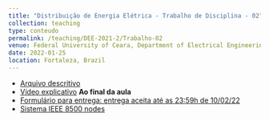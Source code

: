 ```yaml
---
title: "Distribuição de Energia Elétrica - Trabalho de Disciplina - 02"
collection: teaching
type: conteudo
permalink: /teaching/DEE-2021-2/Trabalho-02
venue: Federal University of Ceara, Department of Electrical Engineering
date: 2022-01-25
location: Fortaleza, Brazil
---
```


- [Arquivo descritivo](https://drive.google.com/file/d/1Wj51_sLM-Qkz-5QgNj_pfBGbIlt1ll0-/view?usp=sharing)
- [Vídeo explicativo](https://drive.google.com/file/d/1bBx018sKsQv3Mj8sk-oUD4NP9rTuMXcw/view?usp=drivesdk) **Ao final da aula**
- [Formulário para entrega: entrega aceita até as 23:59h de 10/02/22]()
- [Sistema IEEE 8500 nodes](https://drive.google.com/file/d/1RcGusVG7J3wKDWVOQLFcttiSzWYdRkD8/view?usp=sharing)